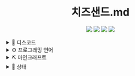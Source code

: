<div align="center">

  # 치즈샌드.md
  [![](https://img.shields.io/badge/-choijoung1479@gmail.com-EA4335?style=for-the-badge&logo=Gmail&logoColor=fcfcfc)](mailto:choijoung1479@gmail.com)
  [![](https://dcbadge.vercel.app/api/shield/541524642662318080)](mailto:cheesesand)
  [![](https://img.shields.io/badge/-cheesesand__-9146FF?style=for-the-badge&logo=Twitch&logoColor=fcfcfc)](https://www.twitch.tv/cheesesand_)
  [![](https://img.shields.io/badge/-CheeseSand-FF0000?style=for-the-badge&logo=Youtube&logoColor=fcfcfc)](https://www.youtube.com/@CheeseSand)
</div>

<details><summary>💬 디스코드</summary>
<ul style="list-style-type: none;">

  [<img src="res/치즈샌드_디스코드.png" width="48px"></img>](https://discord.gg/U6squ2hbyp)
  [<img src="res/CHEESESAND_ONLINE.png" width="48px"></img>](https://discord.com/df7xkSqyDP)
</ui>
</details>

<details><summary>⚙️ 프로그래밍 언어</summary>
<ul style="list-style-type: none;">

  ![C](https://img.shields.io/badge/C-A8B9CC?style=for-the-badge&logo=C&logoColor=fcfcfc)
  ![Python](https://img.shields.io/badge/Python-3776AB?style=for-the-badge&logo=Python&logoColor=fcfcfc)
  ![Kotlin](https://img.shields.io/badge/Kotlin-7F52FF?style=for-the-badge&logo=Kotlin&logoColor=fcfcfc)
</ui>
</details>

<details><summary>⛏️ 마인크래프트</summary>
<ul style="list-style-type: none;">

<li style="list-style-type: none;"><details><summary>서버</summary>
<ul style="list-style-type: none;">
  1. <p>test 1</p></li>
  2. <p>test 2</p></li>
  3. <p>test 3</p></li>
</ul>
</details></li>

<li style="list-style-type: none;"><details><summary>프로젝트</summary>
<ul style="list-style-type: none;">
  <li style="list-style-type: none;"><p>test 1</p></li>
  <li style="list-style-type: none;"><p>test 2</p></li>
  <li style="list-style-type: none;"><p>test 3</p></li>
</ul>
</details></li>

</ul>
</details>

<details><summary>📑 상태</summary>
<ul style="list-style-type: none;">
  
  [<img src="https://github-contribution-stats.vercel.app/api/?username=CheeseSand"></img>](https://github.com/CheeseSand)
  [<img src="https://github-readme-stats.vercel.app/api?username=CheeseSand&count_private=true&show_icons=true&include_all_commits=true"></img>](https://github.com/CheeseSand)
  [<img src="http://github-profile-summary-cards.vercel.app/api/cards/profile-details?username=CheeseSand&theme=default"></img>](https://github.com/CheeseSand)
<ul>
</details>